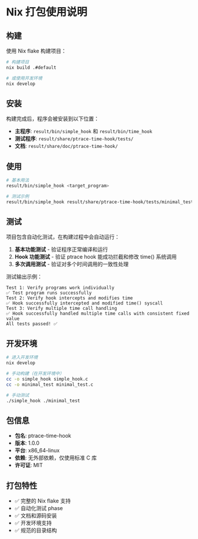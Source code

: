 # Nix 打包使用说明

## 构建

使用 Nix flake 构建项目：

```bash
# 构建项目
nix build .#default

# 或使用开发环境
nix develop
```

## 安装

构建完成后，程序会被安装到以下位置：

- **主程序**: `result/bin/simple_hook` 和 `result/bin/time_hook`
- **测试程序**: `result/share/ptrace-time-hook/tests/`
- **文档**: `result/share/doc/ptrace-time-hook/`

## 使用

```bash
# 基本用法
result/bin/simple_hook <target_program>

# 测试示例
result/bin/simple_hook result/share/ptrace-time-hook/tests/minimal_test
```

## 测试

项目包含自动化测试，在构建过程中会自动运行：

1. **基本功能测试** - 验证程序正常编译和运行
2. **Hook 功能测试** - 验证 ptrace hook 能成功拦截和修改 time() 系统调用
3. **多次调用测试** - 验证对多个时间调用的一致性处理

测试输出示例：
```
Test 1: Verify programs work individually
✅ Test program runs successfully
Test 2: Verify hook intercepts and modifies time
✅ Hook successfully intercepted and modified time() syscall
Test 3: Verify multiple time call handling
✅ Hook successfully handled multiple time calls with consistent fixed value
All tests passed! ✅
```

## 开发环境

```bash
# 进入开发环境
nix develop

# 手动构建（在开发环境中）
cc -o simple_hook simple_hook.c
cc -o minimal_test minimal_test.c

# 手动测试
./simple_hook ./minimal_test
```

## 包信息

- **包名**: ptrace-time-hook
- **版本**: 1.0.0
- **平台**: x86_64-linux
- **依赖**: 无外部依赖，仅使用标准 C 库
- **许可证**: MIT

## 打包特性

- ✅ 完整的 Nix flake 支持
- ✅ 自动化测试 phase
- ✅ 文档和源码安装
- ✅ 开发环境支持
- ✅ 规范的目录结构